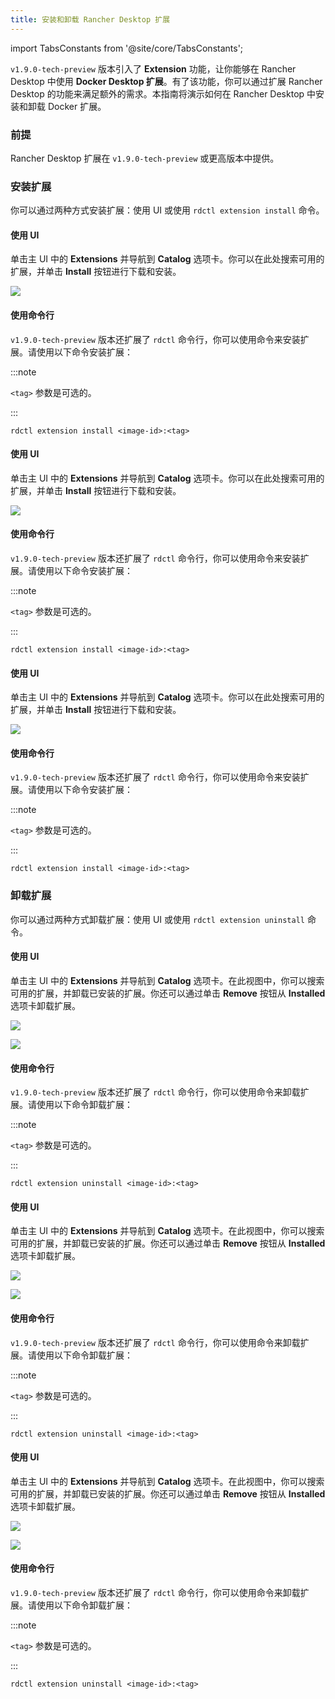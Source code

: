 ```yaml
---
title: 安装和卸载 Rancher Desktop 扩展
---
```


import TabsConstants from '@site/core/TabsConstants';

`v1.9.0-tech-preview` 版本引入了 **Extension** 功能，让你能够在 Rancher Desktop 中使用 **Docker Desktop 扩展**。有了该功能，你可以通过扩展 Rancher Desktop 的功能来满足额外的需求。本指南将演示如何在 Rancher Desktop 中安装和卸载 Docker 扩展。

### 前提

Rancher Desktop 扩展在 `v1.9.0-tech-preview` 或更高版本中提供。

### 安装扩展

你可以通过两种方式安装扩展：使用 UI 或使用 `rdctl extension install` 命令。

<Tabs groupId="os" defaultValue={TabsConstants.defaultOs}>
<TabItem value="Windows">

#### 使用 UI

单击主 UI 中的 **Extensions** 并导航到 **Catalog** 选项卡。你可以在此处搜索可用的扩展，并单击 **Install** 按钮进行下载和安装。

![](rd-versioned-asset://ui-main/Windows_Extensions.png)

#### 使用命令行

`v1.9.0-tech-preview` 版本还扩展了 `rdctl` 命令行，你可以使用命令来安装扩展。请使用以下命令安装扩展：

:::note

`<tag>` 参数是可选的。

:::

```
rdctl extension install <image-id>:<tag>
```

</TabItem>
<TabItem value="macOS">

#### 使用 UI

单击主 UI 中的 **Extensions** 并导航到 **Catalog** 选项卡。你可以在此处搜索可用的扩展，并单击 **Install** 按钮进行下载和安装。

![](rd-versioned-asset://ui-main/macOS_Extensions.png)

#### 使用命令行

`v1.9.0-tech-preview` 版本还扩展了 `rdctl` 命令行，你可以使用命令来安装扩展。请使用以下命令安装扩展：

:::note

`<tag>` 参数是可选的。

:::

```
rdctl extension install <image-id>:<tag>
```

</TabItem>
<TabItem value="Linux">

#### 使用 UI

单击主 UI 中的 **Extensions** 并导航到 **Catalog** 选项卡。你可以在此处搜索可用的扩展，并单击 **Install** 按钮进行下载和安装。

![](rd-versioned-asset://ui-main/Linux_Extensions.png)

#### 使用命令行

`v1.9.0-tech-preview` 版本还扩展了 `rdctl` 命令行，你可以使用命令来安装扩展。请使用以下命令安装扩展：

:::note

`<tag>` 参数是可选的。

:::

```
rdctl extension install <image-id>:<tag>
```

</TabItem>
</Tabs>

### 卸载扩展

你可以通过两种方式卸载扩展：使用 UI 或使用 `rdctl extension uninstall` 命令。

<Tabs groupId="os" defaultValue={TabsConstants.defaultOs}>
<TabItem value="Windows">

#### 使用 UI

单击主 UI 中的 **Extensions** 并导航到 **Catalog** 选项卡。在此视图中，你可以搜索可用的扩展，并卸载已安装的扩展。你还可以通过单击 **Remove** 按钮从 **Installed** 选项卡卸载扩展。

<Tabs>
<TabItem value="Catalog">

![](rd-versioned-asset://ui-main/Windows_Extensions.png)

</TabItem>
<TabItem value="Installed">

![](rd-versioned-asset://ui-main/Windows_Extensions-Installed.png)

</TabItem>
</Tabs>

#### 使用命令行

`v1.9.0-tech-preview` 版本还扩展了 `rdctl` 命令行，你可以使用命令来卸载扩展。请使用以下命令卸载扩展：

:::note

`<tag>` 参数是可选的。

:::

```
rdctl extension uninstall <image-id>:<tag>
```

</TabItem>
<TabItem value="macOS">

#### 使用 UI

单击主 UI 中的 **Extensions** 并导航到 **Catalog** 选项卡。在此视图中，你可以搜索可用的扩展，并卸载已安装的扩展。你还可以通过单击 **Remove** 按钮从 **Installed** 选项卡卸载扩展。

<Tabs>
<TabItem value="Catalog">

![](rd-versioned-asset://ui-main/macOS_Extensions.png)

</TabItem>
<TabItem value="Installed">

![](rd-versioned-asset://ui-main/macOS_Extensions-Installed.png)

</TabItem>
</Tabs>

#### 使用命令行

`v1.9.0-tech-preview` 版本还扩展了 `rdctl` 命令行，你可以使用命令来卸载扩展。请使用以下命令卸载扩展：

:::note

`<tag>` 参数是可选的。

:::

```
rdctl extension uninstall <image-id>:<tag>
```

</TabItem>
<TabItem value="Linux">

#### 使用 UI

单击主 UI 中的 **Extensions** 并导航到 **Catalog** 选项卡。在此视图中，你可以搜索可用的扩展，并卸载已安装的扩展。你还可以通过单击 **Remove** 按钮从 **Installed** 选项卡卸载扩展。

<Tabs>
<TabItem value="Catalog">

![](rd-versioned-asset://ui-main/Linux_Extensions.png)

</TabItem>
<TabItem value="Installed">

![](rd-versioned-asset://ui-main/Linux_Extensions-Installed.png)

</TabItem>
</Tabs>

#### 使用命令行

`v1.9.0-tech-preview` 版本还扩展了 `rdctl` 命令行，你可以使用命令来卸载扩展。请使用以下命令卸载扩展：

:::note

`<tag>` 参数是可选的。

:::

```
rdctl extension uninstall <image-id>:<tag>
```

</TabItem>
</Tabs>
